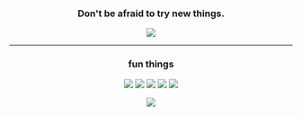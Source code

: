 

<h3 align='center'>
  Don't be afraid to try new things.
  </h3>

<p align="center">
        <img src='https://user-images.githubusercontent.com/83146584/154866157-d4204b63-7141-4d66-a6d3-a6e6303ffc1f.gif' />
</p>

<hr/>

<h3 align="center">
	fun things
</h3>
<p align='center'>
<img src=https://img.shields.io/badge/-Django-black?logo=django />
<img src=https://img.shields.io/badge/-Python-black?logo=python />
<img src=https://img.shields.io/badge/-Vue.js-black?logo=vue.js />
<img src=https://img.shields.io/badge/-Rust-black?logo=rust />
<img src=https://img.shields.io/badge/-PostgreSQL-black?logo=postgresql />

</p>



<p align=center>
	<img src=https://user-images.githubusercontent.com/83146584/154866453-9e971a08-cf5a-41ce-80b8-e413816a3deb.gif>
</p>
 
